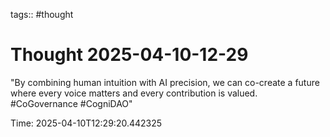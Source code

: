 tags:: #thought

# Thought 2025-04-10-12-29

"By combining human intuition with AI precision, we can co-create a future where every voice matters and every contribution is valued. #CoGovernance #CogniDAO"

Time: 2025-04-10T12:29:20.442325
